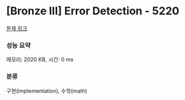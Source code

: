 # [Bronze III] Error Detection - 5220 

[문제 링크](https://www.acmicpc.net/problem/5220) 

### 성능 요약

메모리: 2020 KB, 시간: 0 ms

### 분류

구현(implementation), 수학(math)

